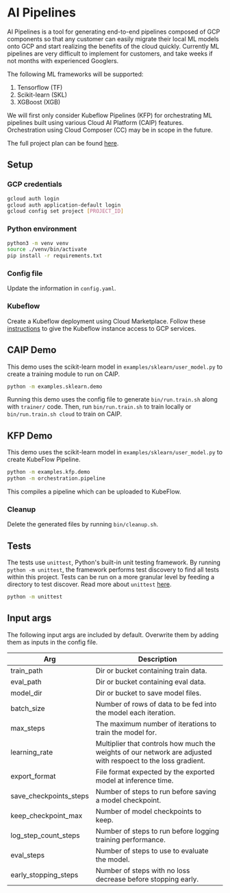 # AI Pipelines
AI Pipelines is a tool for generating end-to-end pipelines composed of GCP components so that any customer can easily migrate their local ML models onto GCP and start realizing the benefits of the cloud quickly. Currently ML pipelines are very difficult to implement for customers, and take weeks if not months with experienced Googlers.

The following ML frameworks will be supported:
1. Tensorflow (TF)
1. Scikit-learn (SKL)
1. XGBoost (XGB)

We will first only consider Kubeflow Pipelines (KFP) for orchestrating ML pipelines built using various Cloud AI Platform (CAIP) features. Orchestration using Cloud Composer (CC) may be in scope in the future.

The full project plan can be found [here](https://docs.google.com/document/d/11-ljj4D3UT-_bOyFeN_L_uRXQkM9G10bte9jy1yfSYA/edit?ts=5df59215).

## Setup
### GCP credentials
```bash
gcloud auth login
gcloud auth application-default login
gcloud config set project [PROJECT_ID]
```

### Python environment
```bash
python3 -m venv venv
source ./venv/bin/activate
pip install -r requirements.txt
```

### Config file
Update the information in `config.yaml`.

### Kubeflow
Create a Kubeflow deployment using Cloud Marketplace.
Follow these
[instructions](https://github.com/kubeflow/pipelines/blob/master/manifests/gcp_marketplace/guide.md#gcp-service-account-credentials)
to give the Kubeflow instance access to GCP services.

## CAIP Demo
This demo uses the scikit-learn model in `examples/sklearn/user_model.py` to
create a training module to run on CAIP.

```bash
python -m examples.sklearn.demo
```

Running this demo uses the config file to generate `bin/run.train.sh` along
with `trainer/` code. Then, run `bin/run.train.sh` to train locally or
`bin/run.train.sh cloud` to train on CAIP.

## KFP Demo
This demo uses the scikit-learn model in `examples/sklearn/user_model.py` to
create KubeFlow Pipeline.

```bash
python -m examples.kfp.demo
python -m orchestration.pipeline
```

This compiles a pipeline which can be uploaded to KubeFlow.

### Cleanup
Delete the generated files by running `bin/cleanup.sh`.

## Tests
The tests use `unittest`, Python's built-in unit testing framework. By running
`python -m unittest`, the framework performs test discovery to find all tests
within this project. Tests can be run on a more granular level by feeding a
directory to test discover. Read more about `unittest`
[here](https://docs.python.org/3/library/unittest.html).

```bash
python -m unittest
```
## Input args
The following input args are included by default. Overwrite them by adding them
as inputs in the config file.

| Arg | Description |
| ------------- | ----- |
| train_path| Dir or bucket containing train data.|
| eval_path | Dir or bucket containing eval data.|
| model_dir | Dir or bucket to save model files. |
| batch_size | Number of rows of data to be fed into the model each iteration. |
| max_steps | The maximum number of iterations to train the model for. |
| learning_rate| Multiplier that controls how much the weights of our network are adjusted with respoect to the loss gradient.|
| export_format | File format expected by the exported model at inference time. |
| save_checkpoints_steps | Number of steps to run before saving a model checkpoint. |
| keep_checkpoint_max | Number of model checkpoints to keep. |
| log_step_count_steps | Number of steps to run before logging training performance. |
| eval_steps | Number of steps to use to evaluate the model. |
| early_stopping_steps | Number of steps with no loss decrease before stopping early. |
